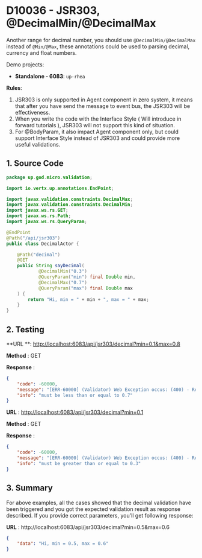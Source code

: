 # D10036 - JSR303, @DecimalMin/@DecimalMax

Another range for decimal number, you should use `@DecimalMin/@DecimalMax` instead of `@Min/@Max`, these annotations could be used to parsing decimal, currency and float numbers.

Demo projects:

* **Standalone - 6083**: `up-rhea`

**Rules**:

1. JSR303 is only supported in Agent component in zero system, it means that after you have send the message to event bus, the JSR303 will be effectiveness.
2. When you write the code with the Interface Style \( Will introduce in forward tutorials \), JSR303 will not support this kind of situation.
3. For @BodyParam, it also impact Agent component only, but could support Interface Style instead of JSR303 and could provide more useful validations.

## 1. Source Code

```java
package up.god.micro.validation;

import io.vertx.up.annotations.EndPoint;

import javax.validation.constraints.DecimalMax;
import javax.validation.constraints.DecimalMin;
import javax.ws.rs.GET;
import javax.ws.rs.Path;
import javax.ws.rs.QueryParam;

@EndPoint
@Path("/api/jsr303")
public class DecimalActor {

    @Path("decimal")
    @GET
    public String sayDecimal(
            @DecimalMin("0.3")
            @QueryParam("min") final Double min,
            @DecimalMax("0.7")
            @QueryParam("max") final Double max
    ) {
        return "Hi, min = " + min + ", max = " + max;
    }
}
```

## 2. Testing

**URL **: [http://localhost:6083/api/jsr303/decimal?min=0.1&max=0.8](http://localhost:6083/api/jsr303/decimal?min=0.1&max=0.8)

**Method** : GET

**Response** :

```json
{
    "code": -60000,
    "message": "[ERR-60000] (Validator) Web Exception occus: (400) - Request validation failure, class = class up.god.micro.validation.DecimalActor, method = public java.lang.String up.god.micro.validation.DecimalActor.sayDecimal(java.lang.Double,java.lang.Double), message = must be less than or equal to 0.7.",
    "info": "must be less than or equal to 0.7"
}
```

**URL** : [http://localhost:6083/api/jsr303/decimal?min=0.1](http://localhost:6083/api/jsr303/decimal?min=0.1)

**Method** : GET

**Response** :

```json
{
    "code": -60000,
    "message": "[ERR-60000] (Validator) Web Exception occus: (400) - Request validation failure, class = class up.god.micro.validation.DecimalActor, method = public java.lang.String up.god.micro.validation.DecimalActor.sayDecimal(java.lang.Double,java.lang.Double), message = must be greater than or equal to 0.3.",
    "info": "must be greater than or equal to 0.3"
}
```

## 3. Summary

For above examples, all the cases showed that the decimal validation have been triggered and you got the expected validation result as response described. If you provide correct parameters, you'll get following response:

**URL** : http://localhost:6083/api/jsr303/decimal?min=0.5&max=0.6

```json
{
    "data": "Hi, min = 0.5, max = 0.6"
}
```



